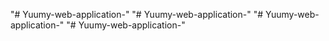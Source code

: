 "# Yuumy-web-application-" 
"# Yuumy-web-application-" 
"# Yuumy-web-application-" 
"# Yuumy-web-application-" 
